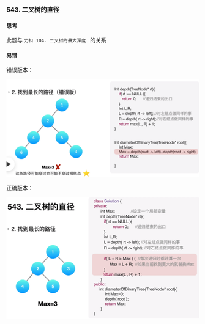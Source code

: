 ### 543. 二叉树的直径

#### 思考

此题与  `力扣 104. 二叉树的最大深度 `  的关系



#### 易错

错误版本：

![](..\image\dfs_leetcode_543_error.png)

正确版本：

![](..\image\dfs_leetcode_543_right.png)
